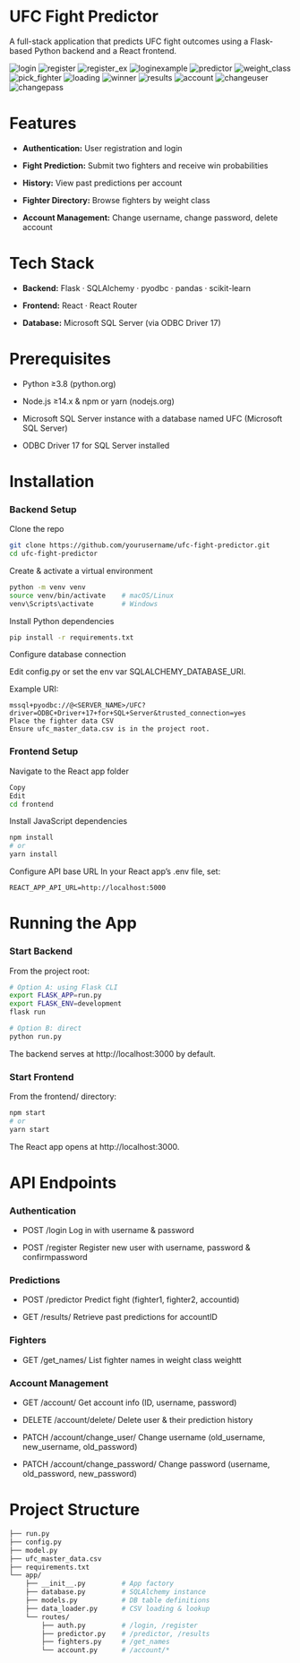 # UFC Fight Predictor
A full-stack application that predicts UFC fight outcomes using a Flask-based Python backend and a React frontend.

![login](https://github.com/user-attachments/assets/6a6218d1-fead-41f0-8940-a21cc0b00b1e)
![register](https://github.com/user-attachments/assets/14aad096-5aa7-4539-a8e9-77d495b455b9)
![register_ex](https://github.com/user-attachments/assets/e968b5f8-321e-456f-9008-23cac98c1674)
![loginexample](https://github.com/user-attachments/assets/68a5a1c4-08dc-4cb3-a1e3-91e323f54487)
![predictor](https://github.com/user-attachments/assets/4f158705-2e70-4d6c-8fe0-3b39f3d0e348)
![weight_class](https://github.com/user-attachments/assets/582b2319-ed9e-4e14-b203-398caa93be46)
![pick_fighter](https://github.com/user-attachments/assets/b31aa219-12b7-4418-acf4-ec7bc695f7ad)
![loading](https://github.com/user-attachments/assets/79b32ef5-9025-45df-97f5-5ffc6cb01ffc)
![winner](https://github.com/user-attachments/assets/f5ecc739-a73e-4371-91ac-28becc6377b3)
![results](https://github.com/user-attachments/assets/0629c17c-9fd7-4715-be43-9c5c25d553f5)
![account](<img width="2560" height="1399" alt="image" src="https://github.com/user-attachments/assets/309d4024-61e7-4fc3-a51f-c6c648e200e4" />)
![changeuser](https://github.com/user-attachments/assets/acbf9327-0e39-4ccb-98c3-a43bfa89e1c9)
![changepass](https://github.com/user-attachments/assets/f8295433-7eb7-43f7-9c4a-5c4b9dfc6a59)

# Features
- **Authentication:** User registration and login

- **Fight Prediction:** Submit two fighters and receive win probabilities

- **History:** View past predictions per account

- **Fighter Directory:** Browse fighters by weight class

- **Account Management:** Change username, change password, delete account

# Tech Stack
- **Backend:** Flask · SQLAlchemy · pyodbc · pandas · scikit-learn

- **Frontend:** React · React Router

- **Database:** Microsoft SQL Server (via ODBC Driver 17)

# Prerequisites
- Python ≥3.8 (python.org)

- Node.js ≥14.x & npm or yarn (nodejs.org)

- Microsoft SQL Server instance with a database named UFC (Microsoft SQL Server)

- ODBC Driver 17 for SQL Server installed

# Installation

### Backend Setup

Clone the repo

```bash
git clone https://github.com/yourusername/ufc-fight-predictor.git
cd ufc-fight-predictor
```

Create & activate a virtual environment

```bash
python -m venv venv
source venv/bin/activate    # macOS/Linux
venv\Scripts\activate       # Windows
```

Install Python dependencies

```bash
pip install -r requirements.txt
```

Configure database connection

Edit config.py or set the env var SQLALCHEMY_DATABASE_URI.

Example URI:

```pgsql
mssql+pyodbc://@<SERVER_NAME>/UFC?driver=ODBC+Driver+17+for+SQL+Server&trusted_connection=yes
Place the fighter data CSV
Ensure ufc_master_data.csv is in the project root.
```

### Frontend Setup

Navigate to the React app folder

```bash
Copy
Edit
cd frontend
```

Install JavaScript dependencies

```bash
npm install
# or
yarn install
```

Configure API base URL
In your React app’s .env file, set:
```
REACT_APP_API_URL=http://localhost:5000
```

# Running the App

### Start Backend

From the project root:

```bash
# Option A: using Flask CLI
export FLASK_APP=run.py
export FLASK_ENV=development
flask run

# Option B: direct
python run.py
```

The backend serves at http://localhost:3000 by default.

### Start Frontend

From the frontend/ directory:

```bash
npm start
# or
yarn start
```

The React app opens at http://localhost:3000.

# API Endpoints
### Authentication
- POST	/login	Log in with username & password

- POST	/register	Register new user with username, password & confirmpassword

### Predictions
- POST	/predictor	Predict fight (fighter1, fighter2, accountid)
  
- GET	/results/<accountID>	Retrieve past predictions for accountID

### Fighters
- GET	/get_names/<weightt>	List fighter names in weight class weightt

### Account Management
- GET	/account/<accountID>	Get account info (ID, username, password)
  
- DELETE	/account/delete/<accountID>	Delete user & their prediction history
  
- PATCH	/account/change_user/<accountID>	Change username (old_username, new_username, old_password)
  
- PATCH	/account/change_password/<accountID>	Change password (username, old_password, new_password)

# Project Structure
```bash
├── run.py
├── config.py
├── model.py
├── ufc_master_data.csv
├── requirements.txt
└── app/
    ├── __init__.py         # App factory
    ├── database.py         # SQLAlchemy instance
    ├── models.py           # DB table definitions
    ├── data_loader.py      # CSV loading & lookup
    └── routes/
        ├── auth.py         # /login, /register
        ├── predictor.py    # /predictor, /results
        ├── fighters.py     # /get_names
        └── account.py      # /account/*
```
